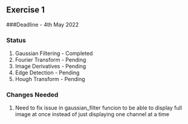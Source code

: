 

## Exercise 1

###Deadline - 4th May 2022

### Status 

1. Gaussian Filtering - Completed
2. Fourier Transform - Pending 
3. Image Derivatives - Pending 
4. Edge Detection - Pending
5.  Hough Transform - Pending 

### Changes Needed
1. Need to fix issue in gaussian_filter funcion to be able to display full image at once instead of just displaying one channel at a time 
